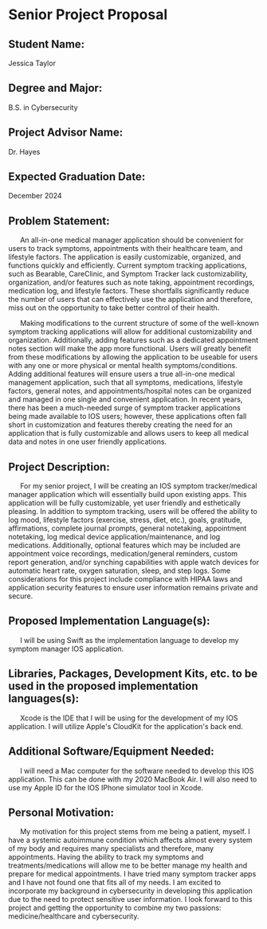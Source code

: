 # Senior Project Proposal

## Student Name: 
Jessica Taylor

## Degree and Major: 
B.S. in Cybersecurity

## Project Advisor Name: 
Dr. Hayes

## Expected Graduation Date: 
December 2024

## Problem Statement:
&nbsp; &nbsp; &nbsp; An all-in-one medical manager application should be convenient for users to track symptoms, appointments with their healthcare team, and lifestyle factors. The application is easily customizable, organized, and functions quickly and efficiently. Current symptom tracking applications, such as Bearable, CareClinic, and Symptom Tracker lack customizability, organization, and/or features such as note taking, appointment recordings, medication log, and lifestyle factors. These shortfalls significantly reduce the number of users that can effectively use the application and therefore, miss out on the opportunity to take better control of their health. 

&nbsp; &nbsp; &nbsp; Making modifications to the current structure of some of the well-known symptom tracking applications will allow for additional customizability and organization. Additionally, adding features such as a dedicated appointment notes section will make the app more functional. Users will greatly benefit from these modifications by allowing the application to be useable for users with any one or more physical or mental health symptoms/conditions. Adding additional features will ensure users a true all-in-one medical management application, such that all symptoms, medications, lifestyle factors, general notes, and appointments/hospital notes can be organized and managed in one single and convenient application. In recent years, there has been a much-needed surge of symptom tracker applications being made available to IOS users; however, these applications often fall short in customization and features thereby creating the need for an application that is fully customizable and allows users to keep all medical data and notes in one user friendly applications. 

## Project Description:
&nbsp; &nbsp; &nbsp; For my senior project, I will be creating an IOS symptom tracker/medical manager application which will essentially build upon existing apps. This application will be fully customizable, yet user friendly and esthetically pleasing. In addition to symptom tracking, users will be offered the ability to log mood, lifestyle factors (exercise, stress, diet, etc.), goals, gratitude, affirmations, complete journal prompts, general notetaking, appointment notetaking, log medical device application/maintenance, and log medications. Additionally, optional features which may be included are appointment voice recordings, medication/general reminders, custom report generation, and/or synching capabilities with apple watch devices for automatic heart rate, oxygen saturation, sleep, and step logs. Some considerations for this project include compliance with HIPAA laws and application security features to ensure user information remains private and secure.

## Proposed Implementation Language(s): 
&nbsp; &nbsp; &nbsp; I will be using Swift as the implementation language to develop my symptom manager IOS application. 

## Libraries, Packages, Development Kits, etc. to be used in the proposed implementation languages(s):
&nbsp; &nbsp; &nbsp; Xcode is the IDE that I will be using for the development of my IOS application. I will utilize Apple's CloudKit for the application's back end. 

## Additional Software/Equipment Needed:
&nbsp; &nbsp; &nbsp; I will need a Mac computer for the software needed to develop this IOS application. This can be done with my 2020 MacBook Air. I will also need to use my Apple ID for the IOS IPhone simulator tool in Xcode.

## Personal Motivation:
&nbsp; &nbsp; &nbsp; My motivation for this project stems from me being a patient, myself. I have a systemic autoimmune condition which affects almost every system of my body and requires many specialists and therefore, many appointments. Having the ability to track my symptoms and treatments/medications will allow me to be better manage my health and prepare for medical appointments. I have tried many symptom tracker apps and I have not found one that fits all of my needs. I am excited to incorporate my background in cybersecurity in developing this application due to the need to protect sensitive user information. I look forward to this project and getting the opportunity to combine my two passions: medicine/healthcare and cybersecurity.



